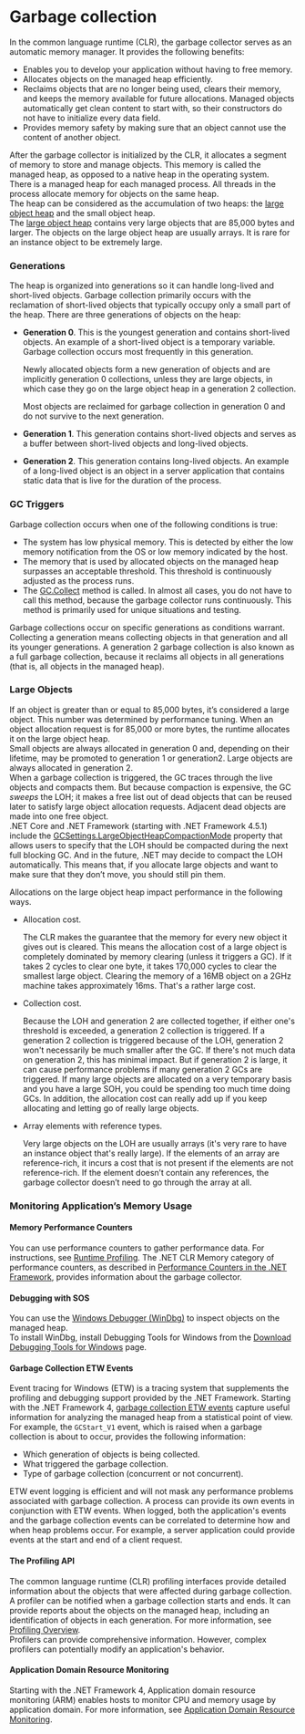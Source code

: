 # Garbage collection

In the common language runtime \(CLR\), the garbage collector serves as an automatic memory manager. It provides the following benefits:

* Enables you to develop your application without having to free memory.
* Allocates objects on the managed heap efficiently.
* Reclaims objects that are no longer being used, clears their memory, and keeps the memory available for future allocations. Managed objects automatically get clean content to start with, so their constructors do not have to initialize every data field.
* Provides memory safety by making sure that an object cannot use the content of another object.

After the garbage collector is initialized by the CLR, it allocates a segment of memory to store and manage objects. This memory is called the managed heap, as opposed to a native heap in the operating system.  
There is a managed heap for each managed process. All threads in the process allocate memory for objects on the same heap.  
The heap can be considered as the accumulation of two heaps: the [large object heap](https://docs.microsoft.com/en-us/dotnet/standard/garbage-collection/large-object-heap) and the small object heap.  
The [large object heap](https://docs.microsoft.com/en-us/dotnet/standard/garbage-collection/large-object-heap) contains very large objects that are 85,000 bytes and larger. The objects on the large object heap are usually arrays. It is rare for an instance object to be extremely large.

### Generations <a id="generations"></a>

The heap is organized into generations so it can handle long-lived and short-lived objects. Garbage collection primarily occurs with the reclamation of short-lived objects that typically occupy only a small part of the heap. There are three generations of objects on the heap:

* **Generation 0**. This is the youngest generation and contains short-lived objects. An example of a short-lived object is a temporary variable. Garbage collection occurs most frequently in this generation.

  Newly allocated objects form a new generation of objects and are implicitly generation 0 collections, unless they are large objects, in which case they go on the large object heap in a generation 2 collection.

  Most objects are reclaimed for garbage collection in generation 0 and do not survive to the next generation.

* **Generation 1**. This generation contains short-lived objects and serves as a buffer between short-lived objects and long-lived objects.
* **Generation 2**. This generation contains long-lived objects. An example of a long-lived object is an object in a server application that contains static data that is live for the duration of the process.

### GC Triggers

Garbage collection occurs when one of the following conditions is true:

* The system has low physical memory. This is detected by either the low memory notification from the OS or low memory indicated by the host.
* The memory that is used by allocated objects on the managed heap surpasses an acceptable threshold. This threshold is continuously adjusted as the process runs.
* The [GC.Collect](https://docs.microsoft.com/en-us/dotnet/api/system.gc.collect) method is called. In almost all cases, you do not have to call this method, because the garbage collector runs continuously. This method is primarily used for unique situations and testing.

Garbage collections occur on specific generations as conditions warrant. Collecting a generation means collecting objects in that generation and all its younger generations. A generation 2 garbage collection is also known as a full garbage collection, because it reclaims all objects in all generations \(that is, all objects in the managed heap\).

### Large Objects

If an object is greater than or equal to 85,000 bytes, it’s considered a large object. This number was determined by performance tuning. When an object allocation request is for 85,000 or more bytes, the runtime allocates it on the large object heap.  
Small objects are always allocated in generation 0 and, depending on their lifetime, may be promoted to generation 1 or generation2. Large objects are always allocated in generation 2.  
When a garbage collection is triggered, the GC traces through the live objects and compacts them. But because compaction is expensive, the GC _sweeps_ the LOH; it makes a free list out of dead objects that can be reused later to satisfy large object allocation requests. Adjacent dead objects are made into one free object.  
.NET Core and .NET Framework \(starting with .NET Framework 4.5.1\) include the [GCSettings.LargeObjectHeapCompactionMode](https://docs.microsoft.com/en-us/dotnet/api/system.runtime.gcsettings.largeobjectheapcompactionmode#System_Runtime_GCSettings_LargeObjectHeapCompactionMode) property that allows users to specify that the LOH should be compacted during the next full blocking GC. And in the future, .NET may decide to compact the LOH automatically. This means that, if you allocate large objects and want to make sure that they don’t move, you should still pin them.

Allocations on the large object heap impact performance in the following ways.

* Allocation cost.

  The CLR makes the guarantee that the memory for every new object it gives out is cleared. This means the allocation cost of a large object is completely dominated by memory clearing \(unless it triggers a GC\). If it takes 2 cycles to clear one byte, it takes 170,000 cycles to clear the smallest large object. Clearing the memory of a 16MB object on a 2GHz machine takes approximately 16ms. That's a rather large cost.

* Collection cost.

  Because the LOH and generation 2 are collected together, if either one's threshold is exceeded, a generation 2 collection is triggered. If a generation 2 collection is triggered because of the LOH, generation 2 won't necessarily be much smaller after the GC. If there's not much data on generation 2, this has minimal impact. But if generation 2 is large, it can cause performance problems if many generation 2 GCs are triggered. If many large objects are allocated on a very temporary basis and you have a large SOH, you could be spending too much time doing GCs. In addition, the allocation cost can really add up if you keep allocating and letting go of really large objects.

* Array elements with reference types.

  Very large objects on the LOH are usually arrays \(it's very rare to have an instance object that's really large\). If the elements of an array are reference-rich, it incurs a cost that is not present if the elements are not reference-rich. If the element doesn’t contain any references, the garbage collector doesn’t need to go through the array at all. 

### Monitoring Application’s Memory Usage

#### Memory Performance Counters <a id="memory-performance-counters"></a>

You can use performance counters to gather performance data. For instructions, see [Runtime Profiling](https://docs.microsoft.com/en-us/dotnet/framework/debug-trace-profile/runtime-profiling). The .NET CLR Memory category of performance counters, as described in [Performance Counters in the .NET Framework](https://docs.microsoft.com/en-us/dotnet/framework/debug-trace-profile/performance-counters), provides information about the garbage collector.

#### Debugging with SOS <a id="debugging-with-sos"></a>

You can use the [Windows Debugger \(WinDbg\)](https://docs.microsoft.com/en-us/windows-hardware/drivers/debugger/index) to inspect objects on the managed heap.  
To install WinDbg, install Debugging Tools for Windows from the [Download Debugging Tools for Windows](https://docs.microsoft.com/en-us/windows-hardware/drivers/debugger/debugger-download-tools) page.

#### Garbage Collection ETW Events <a id="garbage-collection-etw-events"></a>

Event tracing for Windows \(ETW\) is a tracing system that supplements the profiling and debugging support provided by the .NET Framework. Starting with the .NET Framework 4, [garbage collection ETW events](https://docs.microsoft.com/en-us/dotnet/framework/performance/garbage-collection-etw-events) capture useful information for analyzing the managed heap from a statistical point of view. For example, the `GCStart_V1` event, which is raised when a garbage collection is about to occur, provides the following information:

* Which generation of objects is being collected.
* What triggered the garbage collection.
* Type of garbage collection \(concurrent or not concurrent\).

ETW event logging is efficient and will not mask any performance problems associated with garbage collection. A process can provide its own events in conjunction with ETW events. When logged, both the application's events and the garbage collection events can be correlated to determine how and when heap problems occur. For example, a server application could provide events at the start and end of a client request.

#### The Profiling API <a id="the-profiling-api"></a>

The common language runtime \(CLR\) profiling interfaces provide detailed information about the objects that were affected during garbage collection. A profiler can be notified when a garbage collection starts and ends. It can provide reports about the objects on the managed heap, including an identification of objects in each generation. For more information, see [Profiling Overview](https://docs.microsoft.com/en-us/dotnet/framework/unmanaged-api/profiling/profiling-overview).  
Profilers can provide comprehensive information. However, complex profilers can potentially modify an application's behavior.

#### Application Domain Resource Monitoring <a id="application-domain-resource-monitoring"></a>

Starting with the .NET Framework 4, Application domain resource monitoring \(ARM\) enables hosts to monitor CPU and memory usage by application domain. For more information, see [Application Domain Resource Monitoring](https://docs.microsoft.com/en-us/dotnet/standard/garbage-collection/app-domain-resource-monitoring).

